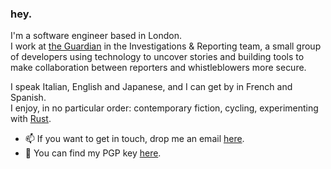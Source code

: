 ### hey.

I'm a software engineer based in London.\
I work at [the Guardian](https://www.theguardian.com/) in the Investigations & Reporting team, a small group of developers using technology to uncover stories and building tools to make collaboration between reporters and whistleblowers more secure.

I speak Italian, English and Japanese, and I can get by in French and Spanish.\
I enjoy, in no particular order: contemporary fiction, cycling, experimenting with [Rust](https://www.rustlang.com/).

- 📫 If you want to get in touch, drop me an email [here](mailto:remove%20spaces%20and%20brackets%20from%20mar%20(.)%20savarese%20@%20gmail%20(.)%20com).
- 🔐 You can find my PGP key [here](https://raw.githubusercontent.com/MarSavar/MarSavar/main/msav.pub.txt).

